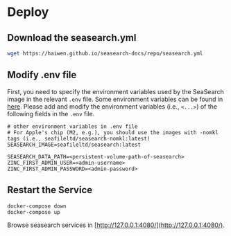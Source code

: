 # Deploy

## Download the seasearch.yml

```bash
wget https://haiwen.github.io/seasearch-docs/repo/seasearch.yml
```

## Modify .env file

First, you need to specify the environment variables used by the SeaSearch image in the relevant `.env` file. Some environment variables can be found in [here](../config/README.md). Please add and modify the environment variables (i.e., `<...>`) ​​of the following fields in the `.env` file.




```shell
# other environment variables in .env file
# For Apple's chip (M2, e.g.), you should use the images with -nomkl tags (i.e., seafileltd/seasearch-nomkl:latest)
SEASEARCH_IMAGE=seafileltd/seasearch:latest

SEASEARCH_DATA_PATH=<persistent-volume-path-of-seasearch>
ZINC_FIRST_ADMIN_USER=<admin-username>  
ZINC_FIRST_ADMIN_PASSWORD=<admin-password>
```

## Restart the Service

```shell
docker-compose down
docker-compose up
```

Browse seasearch services in [http://127.0.0.1:4080/](http://127.0.0.1:4080/).
